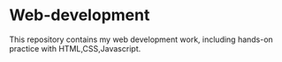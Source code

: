 # Web-development
This repository contains my web development work, including hands-on practice with HTML,CSS,Javascript.
